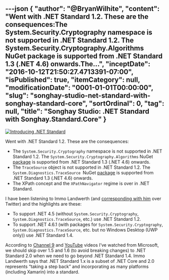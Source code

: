 ---json
{
  "author": "@BryanWilhite",
  "content": "Went with .NET Standard 1.2. These are the consequences:The System.Security.Cryptography namespace is not supported in .NET Standard 1.2. The System.Security.Cryptography.Algorithms NuGet package is supported from .NET Standard 1.3 (.NET 4.6) onwards.The...",
  "inceptDate": "2016-10-12T21:50:27.4713391-07:00",
  "isPublished": true,
  "itemCategory": null,
  "modificationDate": "0001-01-01T00:00:00",
  "slug": "songhay-studio-net-standard-with-songhay-standard-core",
  "sortOrdinal": 0,
  "tag": null,
  "title": "Songhay Studio: .NET Standard with Songhay.Standard.Core"
}
---

[<img alt="Introducing .NET Standard" src="https://farm6.staticflickr.com/5519/29639839953_5f0fe95381_z_d.jpg">](https://blogs.msdn.microsoft.com/dotnet/2016/09/26/introducing-net-standard/ "Introducing .NET Standard")

Went with .NET Standard 1.2. These are the consequences:

*   The `System.Security.Cryptography` namespace is not supported in .NET Standard 1.2. The `System.Security.Cryptography.Algorithms` NuGet [package](https://www.nuget.org/packages/System.Security.Cryptography.Algorithms/) is supported from .NET Standard 1.3 (.NET 4.6) onwards.
*   The `TraceSource` object is not supported in .NET Standard 1.2. The `System.Diagnostics.TraceSource `NuGet [package](https://www.nuget.org/packages/System.Diagnostics.TraceSource/) is supported from .NET Standard 1.3 (.NET 4.6) onwards.
*   The XPath concept and the `XPathNavigator` regime is over in .NET Standard.

I have been listening to Immo Landwerth (and [corresponding with him](https://twitter.com/BryanWilhite/status/785944202525814784) over Twitter) and the highlights are these:

*   To support .NET 4.5 (without `System.Security.Cryptography`, `System.Diagnostics.TraceSource`, etc.) use .NET Standard 1.2.
*   To support .NET 4.6.1 (with packages for `System.Security.Cryptography`, `System.Diagnostics.TraceSource`, etc. but no Windows Desktop (UWP only)) use .NET Standard 1.4.

According to [Channel 9](https://channel9.msdn.com/Blogs/Seth-Juarez/What-is-NET-Standard) and [YouTube](https://www.youtube.com/watch?v=eCEczPk0qkc) videos I’ve watched from Microsoft, we should skip over 1.5 and 1.6 (to avoid breaking changes) to .NET Standard 2.0 when we need to go beyond .NET Standard 1.4. Immo Landwerth says that .NET Standard 1.x is a subset of .NET Core and 2.0 represents “taking a step back” and incorporating as many platforms (including Xamarin) into a standard.
